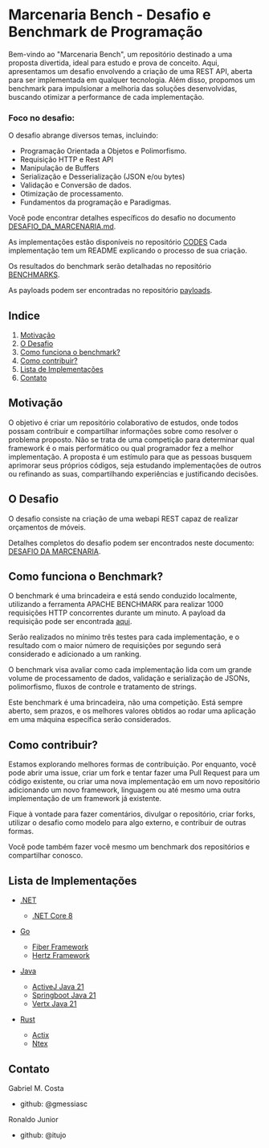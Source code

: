 # Marcenaria Bench - Desafio e Benchmark de Programação


Bem-vindo ao "Marcenaria Bench", um repositório destinado a uma proposta divertida, ideal para estudo e prova de conceito. Aqui, apresentamos um desafio envolvendo a criação de uma REST API, aberta para ser implementada em qualquer tecnologia. Além disso, propomos um benchmark para impulsionar a melhoria das soluções desenvolvidas, buscando otimizar a performance de cada implementação.

### Foco no desafio:

O desafio abrange diversos temas, incluindo:

- Programação Orientada a Objetos e Polimorfismo.
- Requisição HTTP e Rest API 
- Manipulação de Buffers 
- Serialização e Desserialização (JSON e/ou bytes)
- Validação e Conversão de dados.
- Otimização de processamento.
- Fundamentos da programação e Paradigmas.

Você pode encontrar detalhes específicos do desafio no documento [DESAFIO_DA_MARCENARIA.md](./challenge/).

As implementações estão disponíveis no repositório [CODES](./codes/)
Cada implementação tem um README explicando o processo de sua criação.

Os resultados do benchmark serão detalhadas no repositório [BENCHMARKS](./benchmarks/).

As payloads podem ser encontradas no repositório [payloads](./payloads/).

## Indice

1. [Motivação](#motivação)
2. [O Desafio](#o-desafio)
3. [Como funciona o benchmark?](#como-funciona-o-benchmark)
4. [Como contribuir?](#como-contribuir)
5. [Lista de Implementações](#lista-de-implementações)
6. [Contato](#contato)

## Motivação 

O objetivo é criar um repositório colaborativo de estudos, onde todos possam contribuir e compartilhar informações sobre como resolver o problema proposto. Não se trata de uma competição para determinar qual framework é o mais performático ou qual programador fez a melhor implementação. A proposta é um estímulo para que as pessoas busquem aprimorar seus próprios códigos, seja estudando implementações de outros ou refinando as suas, compartilhando experiências e justificando decisões.


## O Desafio 

O desafio consiste na criação de uma webapi REST capaz de realizar orçamentos de móveis.

Detalhes completos do desafio podem ser encontrados neste documento: [DESAFIO DA MARCENARIA](./challenge/DESAFIO_DA_MARCENARIA.md).

## Como funciona o Benchmark? 

O benchmark é uma brincadeira e está sendo conduzido localmente, utilizando a ferramenta APACHE BENCHMARK para realizar 1000 requisições HTTP concorrentes durante um minuto. A payload da requisição pode ser encontrada [aqui](./payloads/).

Serão realizados no mínimo três testes para cada implementação, e o resultado com o maior número de requisições por segundo será considerado e adicionado a um ranking.

O benchmark visa avaliar como cada implementação lida com um grande volume de processamento de dados, validação e serialização de JSONs, polimorfismo, fluxos de controle e tratamento de strings.

Este benchmark é uma brincadeira, não uma competição. Está sempre aberto, sem prazos, e os melhores valores obtidos ao rodar uma aplicação em uma máquina específica serão considerados.


## Como contribuir?

Estamos explorando melhores formas de contribuição. Por enquanto, você pode abrir uma issue, criar um fork e tentar fazer uma Pull Request para um código existente, ou criar uma nova implementação em um novo repositório adicionando um novo framework, linguagem ou até mesmo uma outra implementação de um framework já existente.

Fique à vontade para fazer comentários, divulgar o repositório, criar forks, utilizar o desafio como modelo para algo externo, e contribuir de outras formas.

Você pode também fazer você mesmo um benchmark dos repositórios e compartilhar conosco.

## Lista de Implementações

- [.NET](./codes/dotnet/)
    - [.NET Core 8](./codes/dotnet/MarcenariaDotNet/)


- [Go](./codes/go/)
    - [Fiber Framework](./codes/go/marcenaria-go-fiber/)
    - [Hertz Framework](./codes/go/marcenaria-go-hertz/go.mod) 


- [Java](./codes/java/)
    - [ActiveJ Java 21](./codes/java/marcenaria-java-activej/)
    - [Springboot Java 21](./codes/java/marcenaria-spring/)
    - [Vertx Java 21](./codes/java/marcenaria-java-vertx/) 


- [Rust](./codes/rust/)
    - [Actix](./codes/rust/marcenaria_rust_actix/)
    - [Ntex](./codes/rust/marcenaria_rust_ntex/) 

## Contato 

Gabriel M. Costa
- github: @gmessiasc

Ronaldo Junior
- github: @itujo
